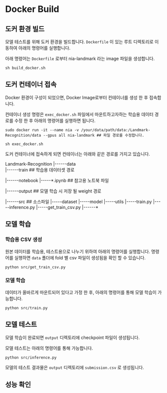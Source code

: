 # Docker Build

## 도커 환경 빌드

모델 테스트를 위해 도커 환경을 빌드합니다. `Dockerfile` 이 있는 루트 디렉토리로 이동하여 아래의 명령어를 실행합니다. 

아래 명령어는 `Dockerfile` 로부터 nia-landmark 라는 image 파일을 생성합니다.

```
sh build_docker.sh
```

## 도커 컨테이너 접속

Docker 환경이 구성이 되었으면, Docker Image로부터 컨테이너를 생성 한 후 접속합니다.

컨테이너 생성 명령은 `exec_docker.sh` 파일에서 마운트하고자하는 학습용 데이터 경로를 수정 한 후 아래의 명령어를 실행하면 됩니다.


```
sudo docker run -it --name nia -v /your/data/path/data:/Landmark-Recognition/data --gpus all nia-landmark ## 파일 경로를 수정합니다.
```

```
sh exec_docker.sh
```

도커 컨테이너에 접속하게 되면 컨테이너는 아래와 같은 경로를 가지고 있습니다.

Landmark-Recognition
  |------data   
           |------train ## 학습용 데이터셋 경로
           
  |------notebook
           |-----*.ipynb ## 참고용 노트북 파일
           
  |------output          ## 모델 학습 시 저장 될 weight 경로
  
  |------src             ## 소스파일
           |-----dataset
           |-----model
           |-----utils
           |-----train.py
           |-----inference.py 
           |-----get_train_csv.py
  |------*
           
## 모델 학습  

### 학습용 CSV 생성

원본 데이터를 학습용, 테스트용으로 나누기 위하여 아래의 명령어를 실행합니다. 명령어를 실행하면 `data` 폴더에 fold 별 csv 파일이 생성됨을 확인 할 수 있습니다.


```
python src/get_train_csv.py
```

### 모델 학습
           
데이터가 올바르게 마운트되어 있다고 가정 한 후, 아래의 명령어를 통해 모델 학습이 가능합니다.

```
python src/train.py
```

## 모델 테스트

모델 학습이 완료되면 `output` 디렉토리에 checkpoint 파일이 생성됩니다.

모델 테스트는 아래의 명령어를 통해 가능합니다.


```
python src/inference.py

```

모델의 테스트 결과물은 `output` 디렉토리에 `submission.csv` 로 생성됩니다.

## 성능 확인
